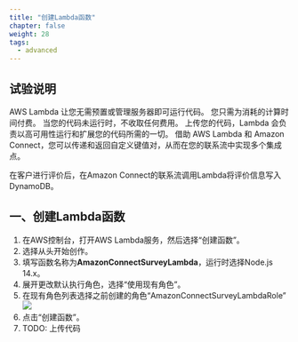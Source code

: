 ```yaml
---
title: "创建Lambda函数"
chapter: false
weight: 28
tags:
  - advanced
---
```


## 试验说明
AWS Lambda 让您无需预置或管理服务器即可运行代码。 您只需为消耗的计算时间付费。 当您的代码未运行时，不收取任何费用。 上传您的代码，Lambda 会负责以高可用性运行和扩展您的代码所需的一切。 借助 AWS Lambda 和 Amazon Connect，您可以传递和返回自定义键值对，从而在您的联系流中实现多个集成点。

在客户进行评价后，在Amazon Connect的联系流调用Lambda将评价信息写入DynamoDB。

## 一、创建Lambda函数
1. 在AWS控制台，打开AWS Lambda服务，然后选择“创建函数”。
2. 选择从头开始创作。
3. 填写函数名称为**AmazonConnectSurveyLambda**，运行时选择Node.js 14.x。
4. 展开更改默认执行角色，选择“使用现有角色”。
5. 在现有角色列表选择之前创建的角色“AmazonConnectSurveyLambdaRole”
![](/images/2.1.Survey/Create-Lambda.png)
6. 点击“创建函数”。
7. TODO: 上传代码
